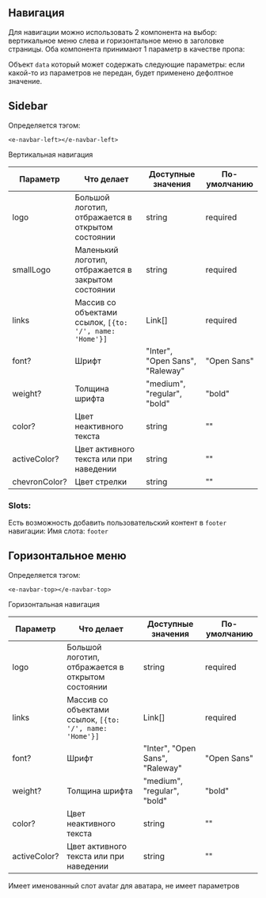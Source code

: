 ## Навигация

Для навигации можно использовать 2 компонента на выбор: вертикальное меню слева и горизонтальное меню в заголовке страницы.
Оба компонента принимают 1 параметр в качестве пропа:

Объект `data` который может содержать следующие параметры:
если какой-то из параметров не передан, будет применено дефолтное значение.
## Sidebar

Определяется тэгом:
```vue
<e-navbar-left></e-navbar-left>
```

Вертикальная навигация

| Параметр      | Что делает                                              | Доступные значения              | По-умолчанию |
|---------------|---------------------------------------------------------|---------------------------------|--------------|
| logo          | Большой логотип, отбражается в открытом состоянии       | string                          | required     |
| smallLogo     | Маленький логотип, отбражается в закрытом состоянии     | string                          | required     |
| links         | Массив со объектами ссылок, `[{to: '/', name: 'Home'}]` | Link[]                          | required     |
| font?         | Шрифт                                                   | "Inter", "Open Sans", "Raleway" | "Open Sans"  |
| weight?       | Толщина шрифта                                          | "medium", "regular", "bold"     | "bold"       |
| color?        | Цвет неактивного текста                                 | string                          | ""           |
| activeColor?  | Цвет активного текста или при наведении                 | string                          | ""           |
| chevronColor? | Цвет стрелки                                            | string                          | ""           |

### Slots:
Есть возможность добавить пользовательский контент в `footer` навигации:
Имя слота: `footer`

## Горизонтальное меню

Определяется тэгом:
```vue
<e-navbar-top></e-navbar-top>
```

Горизонтальная навигация

| Параметр     | Что делает                                              | Доступные значения              | По-умолчанию |
|--------------|---------------------------------------------------------|---------------------------------|--------------|
| logo         | Большой логотип, отбражается в открытом состоянии       | string                          | required     |
| links        | Массив со объектами ссылок, `[{to: '/', name: 'Home'}]` | Link[]                          | required     |
| font?        | Шрифт                                                   | "Inter", "Open Sans", "Raleway" | "Open Sans"  |
| weight?      | Толщина шрифта                                          | "medium", "regular", "bold"     | "bold"       |
| color?       | Цвет неактивного текста                                 | string                          | ""           |
| activeColor? | Цвет активного текста или при наведении                 | string                          | ""           |

Имеет именованный слот avatar для аватара, не имеет параметров